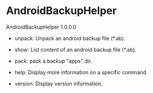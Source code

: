# AndroidBackupHelper

AndroidBackupHelper 1.0.0.0

-  unpack:     Unpack an android backup file (*.ab).

-  show:       List content of an android backup file (*.ab).

-  pack:       pack a backup "apps" dir.

-  help:       Display more information on a specific command.

-  version:    Display version information.
